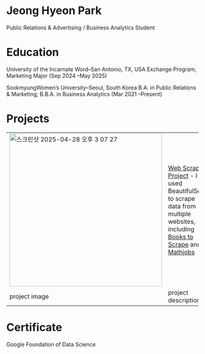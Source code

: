 # Jeong Hyeon Park
Public Relations & Advertising / Business Analytics Student

# Education
University of the Incarnate Word–San Antonio, TX, USA
Exchange Program, Marketing Major (Sep 2024 –May 2025)

SookmyungWomen’s University–Seoul, South Korea
B.A. in Public Relations & Marketing; B.B.A. in Business Analytics (Mar 2021 –Present)


<h1>Projects</h1>
<table>
  <tr>
    <td> <img width="400" alt="스크린샷 2025-04-28 오후 3 07 27" src="https://github.com/user-attachments/assets/f7d8e046-c39e-43c8-8b74-b4777aa2ecc2" /> </td> 
    <td> <a href = 'https://github.com/jhyeon23/webscraping'> Web Scraping Project</a> - I used BeautifulSoup to scrape data from multiple websites, including <a href = 'https://github.com/jhyeon23/webscraping'> Books to Scrape</a> and <a href = 'https://www.mathjobs.org/jobs?joblist-0-0------'> Mathjobs</a>
  </tr>
  <tr>
    <td> project image </td> <td>project description</td>
  </tr>
</table>

# Certificate
Google Foundation of Data Science

